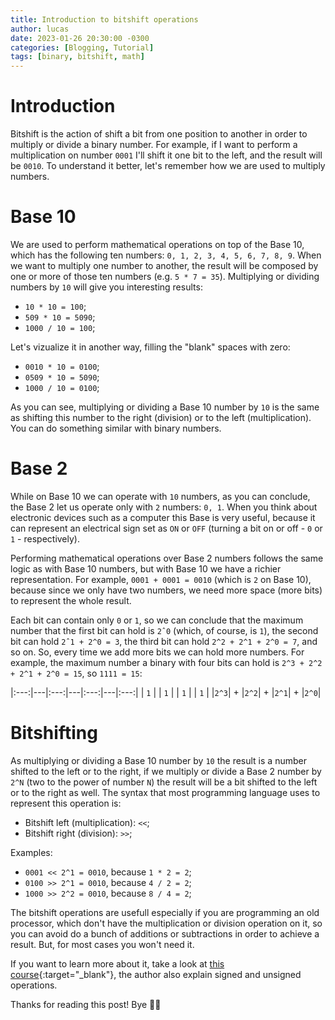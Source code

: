 ```yaml
---
title: Introduction to bitshift operations
author: lucas
date: 2023-01-26 20:30:00 -0300
categories: [Blogging, Tutorial]
tags: [binary, bitshift, math]
---
```


# Introduction
Bitshift is the action of shift a bit from one position to another in order to multiply or divide a binary number. For example, if I want to perform a multiplication on number `0001` I'll shift it one bit to the left, and the result will be `0010`. To understand it better, let's remember how we are used to multiply numbers.

# Base 10
We are used to perform mathematical operations on top of the Base 10, which has the following ten numbers: `0, 1, 2, 3, 4, 5, 6, 7, 8, 9`. When we want to multiply one number to another, the result will be composed by one or more of those ten numbers (e.g. `5 * 7 = 35`). Multiplying or dividing numbers by `10` will give you interesting results:
- `10 * 10 = 100`;
- `509 * 10 = 5090`;
- `1000 / 10 = 100`;

Let's vizualize it in another way, filling the "blank" spaces with zero:
- `0010 * 10 = 0100`;
- `0509 * 10 = 5090`;
- `1000 / 10 = 0100`;

As you can see, multiplying or dividing a Base 10 number by `10` is the same as shifting this number to the right (division) or to the left (multiplication). You can do something similar with binary numbers.

# Base 2
While on Base 10 we can operate with `10` numbers, as you can conclude, the Base 2 let us operate only with `2` numbers: `0, 1`. When you think about electronic devices such as a computer this Base is very useful, because it can represent an electrical sign set as `ON` or `OFF` (turning a bit on or off - `0` or `1` - respectively).

Performing mathematical operations over Base 2 numbers follows the same logic as with Base 10 numbers, but with Base 10 we have a richier representation. For example, `0001 + 0001 = 0010` (which is `2` on Base 10), because since we only have two numbers, we need more space (more bits) to represent the whole result.

Each bit can contain only `0` or `1`, so we can conclude that the maximum number that the first bit can hold is `2ˆ0` (which, of course, is `1`), the second bit can hold `2ˆ1 + 2^0 = 3`, the third bit can hold `2^2 + 2^1 + 2^0 = 7`, and so on. So, every time we add more bits we can hold more numbers. For example, the maximum number a binary with four bits can hold is `2^3 + 2^2 + 2^1 + 2^0 = 15`, so `1111 = 15`:

|:---:|---|:---:|---|:---:|---|:---:|
| `1` |   | `1` |   | `1` |   | `1` |
|`2^3`| + |`2^2`| + |`2^1`| + |`2^0`|

# Bitshifting
As multiplying or dividing a Base 10 number by `10` the result is a number shifted to the left or to the right, if we multiply or divide a Base 2 number by `2^N` (two to the power of number `N`) the result will be a bit shifted to the left or to the right as well. The syntax that most programming language uses to represent this operation is:
- Bitshift left (multiplication): `<<`;
- Bitshift right (division): `>>`;

Examples:
- `0001 << 2^1 = 0010`, because `1 * 2 = 2`;
- `0100 >> 2^1 = 0010`, because `4 / 2 = 2`;
- `1000 >> 2^2 = 0010`, because `8 / 4 = 2`;

The bitshift operations are usefull especially if you are programming an old processor, which don't have the multiplication or division operation on it, so you can avoid do a bunch of additions or subtractions in order to achieve a result. But, for most cases you won't need it.

If you want to learn more about it, take a look at [this course](https://pikuma.com/courses/bit-shifting-operator-tutorial){:target="_blank"}, the author also explain signed and unsigned operations.

Thanks for reading this post! Bye 👋🏾
